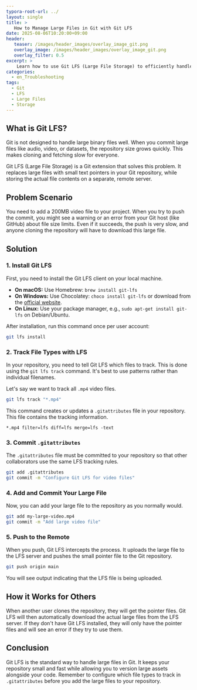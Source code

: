 ```yaml
---
typora-root-url: ../
layout: single
title: >
   How to Manage Large Files in Git with Git LFS
date: 2025-08-06T10:20:00+09:00
header:
   teaser: /images/header_images/overlay_image_git.png
   overlay_image: /images/header_images/overlay_image_git.png
   overlay_filter: 0.5
excerpt: >
    Learn how to use Git LFS (Large File Storage) to efficiently handle large binary files in your Git repository without slowing down your workflow.
categories:
  - en_Troubleshooting
tags:
  - Git
  - LFS
  - Large Files
  - Storage
---
```


## What is Git LFS?

Git is not designed to handle large binary files well. When you commit large files like audio, video, or datasets, the repository size grows quickly. This makes cloning and fetching slow for everyone.

Git LFS (Large File Storage) is a Git extension that solves this problem. It replaces large files with small text pointers in your Git repository, while storing the actual file contents on a separate, remote server.

## Problem Scenario

You need to add a 200MB video file to your project. When you try to push the commit, you might see a warning or an error from your Git host (like GitHub) about file size limits. Even if it succeeds, the push is very slow, and anyone cloning the repository will have to download this large file.

## Solution

### 1. Install Git LFS

First, you need to install the Git LFS client on your local machine.

-   **On macOS:** Use Homebrew: `brew install git-lfs`
-   **On Windows:** Use Chocolatey: `choco install git-lfs` or download from the [official website](https://git-lfs.github.com/).
-   **On Linux:** Use your package manager, e.g., `sudo apt-get install git-lfs` on Debian/Ubuntu.

After installation, run this command once per user account:
```bash
git lfs install
```

### 2. Track File Types with LFS

In your repository, you need to tell Git LFS which files to track. This is done using the `git lfs track` command. It's best to use patterns rather than individual filenames.

Let's say we want to track all `.mp4` video files.
```bash
git lfs track "*.mp4"
```

This command creates or updates a `.gitattributes` file in your repository. This file contains the tracking information.

```
*.mp4 filter=lfs diff=lfs merge=lfs -text
```

### 3. Commit `.gitattributes`

The `.gitattributes` file must be committed to your repository so that other collaborators use the same LFS tracking rules.

```bash
git add .gitattributes
git commit -m "Configure Git LFS for video files"
```

### 4. Add and Commit Your Large File

Now, you can add your large file to the repository as you normally would.

```bash
git add my-large-video.mp4
git commit -m "Add large video file"
```

### 5. Push to the Remote

When you push, Git LFS intercepts the process. It uploads the large file to the LFS server and pushes the small pointer file to the Git repository.

```bash
git push origin main
```
You will see output indicating that the LFS file is being uploaded.

## How it Works for Others

When another user clones the repository, they will get the pointer files. Git LFS will then automatically download the actual large files from the LFS server. If they don't have Git LFS installed, they will only have the pointer files and will see an error if they try to use them.

## Conclusion

Git LFS is the standard way to handle large files in Git. It keeps your repository small and fast while allowing you to version large assets alongside your code. Remember to configure which file types to track in `.gitattributes` before you add the large files to your repository.
